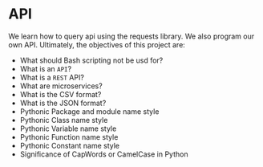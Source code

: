 # API

We learn how to query api using the requests library. We also program our own
API. Ultimately, the objectives of this project are:

- What should Bash scripting not be usd for?
- What is an `API`?
- What is a `REST` API?
- What are microservices?
- What is the CSV format?
- What is the JSON format?
- Pythonic Package and module name style
- Pythonic Class name style
- Pythonic Variable name style
- Pythonic Function name style
- Pythonic Constant name style
- Significance of CapWords or CamelCase in Python
